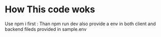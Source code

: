 # How This code woks 
Use npm i first :
 Than npm run dev
 also provide a env in both client and backend fileds provided in sample.env
 
